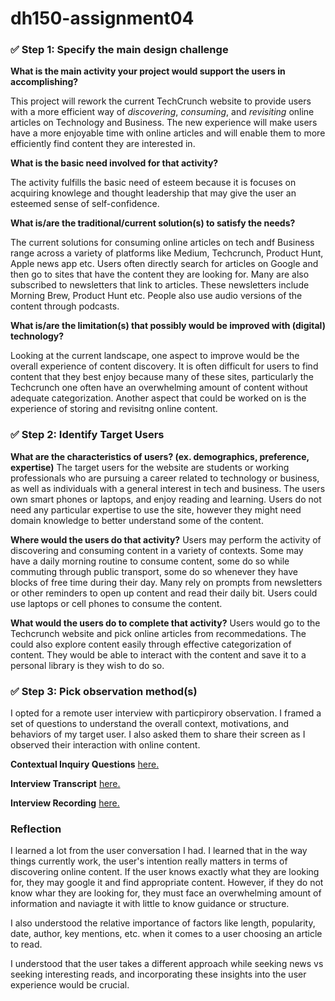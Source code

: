 # dh150-assignment04
 
### ✅ Step 1: Specify the main design challenge

**What is the main activity your project would support the users in accomplishing?**

This project will rework the current TechCrunch website to provide users with a more efficient way of *discovering*, *consuming*, and *revisiting* online articles on Technology and Business. The new experience will make users have a more enjoyable time with online articles and will enable them to more efficiently find content they are interested in.


**What is the basic need involved for that activity?**

The activity fulfills the basic need of esteem because it is focuses on acquiring knowlege and thought leadership that may give the user an esteemed sense of self-confidence. 

**What is/are the traditional/current solution(s) to satisfy the needs?**

The current solutions for consuming online articles on tech andf Business range across a variety of platforms like Medium, Techcrunch, Product Hunt, Apple news app etc. Users often directly search for articles on Google and then go to sites that have the content they are looking for. Many are also subscribed to newsletters that link to articles. These newsletters include Morning Brew, Product Hunt etc. People also use audio versions of the content through podcasts. 

**What is/are the limitation(s) that possibly would be improved with (digital) technology?**

Looking at the current landscape, one aspect to improve would be the overall experience of content discovery. It is often difficult for users to find content that they best enjoy because many of these sites, particularly the Techcrunch one often have an overwhelming amount of content without adequate categorization. Another aspect that could be worked on is the experience of storing and revisitng online content. 

### ✅ Step 2: Identify Target Users

**What are the characteristics of users? (ex. demographics, preference, expertise)**
The target users for the website are students or working professionals who are pursuing a career related to technology or business, as well as individuals with a general interest in tech and business. 
The users own smart phones or laptops, and enjoy reading and learning. Users do not need any particular expertise to use the site, however they might need domain knowledge to better understand some of the content. 

**Where would the users do that activity?**
Users may perform the activity of discovering and consuming content in a variety of contexts. Some may have a daily morning routine to consume content, some do so while commuting through public transport, some do so whenever they have blocks of free time during their day. Many rely on prompts from newsletters or other reminders to open up content and read their daily bit. Users could use laptops or cell phones to consume the content. 

**What would the users do to complete that activity?**
Users would go to the Techcrunch website and pick online articles from recommedations. The could also explore content easily through effective categorization of content. They would be able to interact with the content and save it to a personal library is they wish to do so.

### ✅ Step 3: Pick observation method(s)
I opted for a remote user interview with particpirory observation. I framed a set of questions to understand the overall context, motivations, and behaviors of my target user. I also asked them to share their screen as I observed their interaction with online content. 

**Contextual Inquiry Questions** [here.](https://docs.google.com/document/d/1dgBQcsv9Nke8HzQ0SETjwtJdOe_M7d5dNhu9LOmIDks/edit?usp=sharing)

**Interview Transcript** [here.]()

**Interview Recording** [here.]()

### Reflection

I learned a lot from the user conversation I had. I learned that in the way things currently work, the user's intention really matters in terms of discovering online content. If the user knows exactly what they are looking for, they may google it and find appropriate content. However, if they do not know whar they are looking for, they must face an overwhelming amount of information and naviagte it with little to know guidance or structure.

I also understood the relative importance of factors like length, popularity, date, author, key mentions, etc. when it comes to a user choosing an article to read. 

I understood that the user takes a different approach while seeking news vs seeking interesting reads, and incorporating these insights into the user experience would be crucial. 


